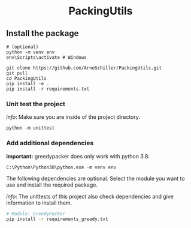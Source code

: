 <div align="center">    

# PackingUtils
</div>

## Install the package
```
# (optional) 
python -m venv env
env\Scripts\activate # Windows

git clone https://github.com/ArnoSchiller/PackingUtils.git
git pull
cd PackingUtils
pip install -e .
pip install -r requirements.txt
```
### Unit test the project
*info*: Make sure you are inside of the project directory.
```
python -m unittest 
```

### Add additional dependencies
**important:** greedypacker does only work with python 3.8:
```
C:\Python\Python38\python.exe -m venv env
```

The following dependencies are optional. Select the module you want to use and install the required package. 

*info*: The unittests of this project also check dependencies and give information to install them.

```bash
# Module: GreedyPacker
pip install -r requirements_greedy.txt 
```